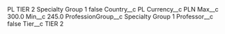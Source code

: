 <?xml version="1.0" encoding="UTF-8"?>
<CustomMetadata xmlns="http://soap.sforce.com/2006/04/metadata" xmlns:xsi="http://www.w3.org/2001/XMLSchema-instance" xmlns:xsd="http://www.w3.org/2001/XMLSchema">
    <label>PL TIER 2 Specialty Group 1</label>
    <protected>false</protected>
    <values>
        <field>Country__c</field>
        <value xsi:type="xsd:string">PL</value>
    </values>
    <values>
        <field>Currency__c</field>
        <value xsi:type="xsd:string">PLN</value>
    </values>
    <values>
        <field>Max__c</field>
        <value xsi:type="xsd:double">300.0</value>
    </values>
    <values>
        <field>Min__c</field>
        <value xsi:type="xsd:double">245.0</value>
    </values>
    <values>
        <field>ProfessionGroup__c</field>
        <value xsi:type="xsd:string">Specialty Group 1</value>
    </values>
    <values>
        <field>Professor__c</field>
        <value xsi:type="xsd:boolean">false</value>
    </values>
    <values>
        <field>Tier__c</field>
        <value xsi:type="xsd:string">TIER 2</value>
    </values>
</CustomMetadata>
